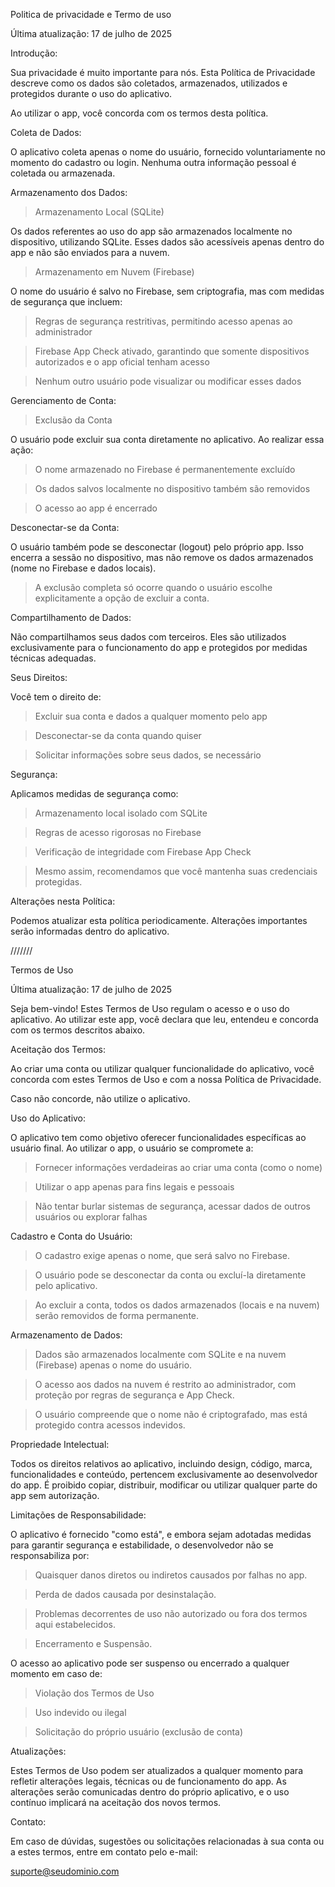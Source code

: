 Politica de privacidade e Termo de uso

Última atualização: 17 de julho de 2025

Introdução:
   
Sua privacidade é muito importante para nós. Esta Política de Privacidade descreve como os dados são coletados, armazenados, utilizados e protegidos durante o uso do aplicativo.

Ao utilizar o app, você concorda com os termos desta política.

Coleta de Dados:
   
O aplicativo coleta apenas o nome do usuário, fornecido voluntariamente no momento do cadastro ou login. Nenhuma outra informação pessoal é coletada ou armazenada.

Armazenamento dos Dados:
   
> Armazenamento Local (SQLite)

Os dados referentes ao uso do app são armazenados localmente no dispositivo, utilizando SQLite. Esses dados são acessíveis apenas dentro do app e não são enviados para a nuvem.

> Armazenamento em Nuvem (Firebase)

O nome do usuário é salvo no Firebase, sem criptografia, mas com medidas de segurança que incluem:

> Regras de segurança restritivas, permitindo acesso apenas ao administrador

> Firebase App Check ativado, garantindo que somente dispositivos autorizados e o app oficial tenham acesso

> Nenhum outro usuário pode visualizar ou modificar esses dados

Gerenciamento de Conta:

> Exclusão da Conta

O usuário pode excluir sua conta diretamente no aplicativo. Ao realizar essa ação:

> O nome armazenado no Firebase é permanentemente excluído

> Os dados salvos localmente no dispositivo também são removidos

> O acesso ao app é encerrado

Desconectar-se da Conta:

O usuário também pode se desconectar (logout) pelo próprio app. Isso encerra a sessão no dispositivo, mas não remove os dados armazenados (nome no Firebase e dados locais).

> A exclusão completa só ocorre quando o usuário escolhe explicitamente a opção de excluir a conta.

Compartilhamento de Dados:
   
Não compartilhamos seus dados com terceiros. Eles são utilizados exclusivamente para o funcionamento do app e protegidos por medidas técnicas adequadas.

Seus Direitos:
   
Você tem o direito de:

> Excluir sua conta e dados a qualquer momento pelo app

> Desconectar-se da conta quando quiser

> Solicitar informações sobre seus dados, se necessário

Segurança:
   
Aplicamos medidas de segurança como:

> Armazenamento local isolado com SQLite

> Regras de acesso rigorosas no Firebase

> Verificação de integridade com Firebase App Check

> Mesmo assim, recomendamos que você mantenha suas credenciais protegidas.

Alterações nesta Política:
   
Podemos atualizar esta política periodicamente. Alterações importantes serão informadas dentro do aplicativo.

///////

Termos de Uso

Última atualização: 17 de julho de 2025

Seja bem-vindo! Estes Termos de Uso regulam o acesso e o uso do aplicativo. Ao utilizar este app, você declara que leu, entendeu e concorda com os termos descritos abaixo.

Aceitação dos Termos:
   
Ao criar uma conta ou utilizar qualquer funcionalidade do aplicativo, você concorda com estes Termos de Uso e com a nossa Política de Privacidade.

Caso não concorde, não utilize o aplicativo.

Uso do Aplicativo:
   
O aplicativo tem como objetivo oferecer funcionalidades específicas ao usuário final. Ao utilizar o app, o usuário se compromete a:

> Fornecer informações verdadeiras ao criar uma conta (como o nome)

> Utilizar o app apenas para fins legais e pessoais

> Não tentar burlar sistemas de segurança, acessar dados de outros usuários ou explorar falhas

Cadastro e Conta do Usuário:
   
> O cadastro exige apenas o nome, que será salvo no Firebase.

> O usuário pode se desconectar da conta ou excluí-la diretamente pelo aplicativo.

> Ao excluir a conta, todos os dados armazenados (locais e na nuvem) serão removidos de forma permanente.

Armazenamento de Dados:
   
> Dados são armazenados localmente com SQLite e na nuvem (Firebase) apenas o nome do usuário.

> O acesso aos dados na nuvem é restrito ao administrador, com proteção por regras de segurança e App Check.

> O usuário compreende que o nome não é criptografado, mas está protegido contra acessos indevidos.

Propriedade Intelectual:
   
Todos os direitos relativos ao aplicativo, incluindo design, código, marca, funcionalidades e conteúdo, pertencem exclusivamente ao desenvolvedor do app. É proibido copiar, distribuir, modificar ou utilizar qualquer parte do app sem autorização.

Limitações de Responsabilidade:
   
O aplicativo é fornecido "como está", e embora sejam adotadas medidas para garantir segurança e estabilidade, o desenvolvedor não se responsabiliza por:

> Quaisquer danos diretos ou indiretos causados por falhas no app.

> Perda de dados causada por desinstalação.

> Problemas decorrentes de uso não autorizado ou fora dos termos aqui estabelecidos.

> Encerramento e Suspensão.
   
O acesso ao aplicativo pode ser suspenso ou encerrado a qualquer momento em caso de:

> Violação dos Termos de Uso

> Uso indevido ou ilegal

> Solicitação do próprio usuário (exclusão de conta)

Atualizações:
 
Estes Termos de Uso podem ser atualizados a qualquer momento para refletir alterações legais, técnicas ou de funcionamento do app. As alterações serão comunicadas dentro do próprio aplicativo, e o uso contínuo implicará na aceitação dos novos termos.

Contato: 

Em caso de dúvidas, sugestões ou solicitações relacionadas à sua conta ou a estes termos, entre em contato pelo e-mail:

suporte@seudominio.com
